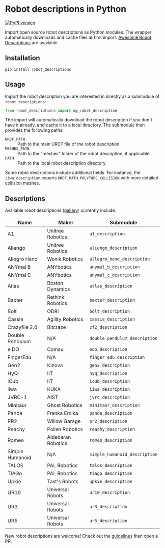 # Robot descriptions in Python

[![PyPI version](https://img.shields.io/pypi/v/robot_descriptions)](https://pypi.org/project/robot_descriptions/)

Import open source robot descriptions as Python modules. The wrapper automatically downloads and cache files at first import. [Awesome Robot Descriptions](https://github.com/stephane-caron/awesome-robot-descriptions) are available.

## Installation

```console
pip install robot_descriptions
```

## Usage

Import the robot description you are interested in directly as a submodule of ``robot_descriptions``:

```python
from robot_descriptions import my_robot_description
```

The import will automatically download the robot description if you don't have it already, and cache it to a local directory. The submodule then provides the following paths:

<dl>
    <dt>
        <code>URDF_PATH</code>
    </dt>
    <dd>
        Path to the main URDF file of the robot description.
    </dd>
    <dt>
        <code>MESHES_PATH</code>
    </dt>
    <dd>
        Path to the "meshes" folder of the robot description, if applicable.
    </dd>
    <dt>
        <code>PATH</code>
    </dt>
    <dd>
        Path to the local robot description directory.
    </dd>
</dl>

Some robot descriptions include additional fields. For instance, the ``iiwa_description`` exports ``URDF_PATH_POLYTOPE_COLLISION`` with more detailed collision meshes.

## Descriptions

Available robot descriptions ([gallery](https://github.com/stephane-caron/awesome-robot-descriptions#gallery)) currently include:

| Name                  | Maker              | Submodule                     |
|-----------------------|--------------------| ------------------------------|
| A1                    | Unitree Robotics   | `a1_description`              |
| Aliengo               | Unitree Robotics   | `aliengo_description`         |
| Allegro Hand          | Wonik Robotics     | `allegro_hand_description`    |
| ANYmal B              | ANYbotics          | `anymal_b_description`        |
| ANYmal C              | ANYbotics          | `anymal_c_description`        |
| Atlas                 | Boston Dynamics    | `atlas_description`           |
| Baxter                | Rethink Robotics   | `baxter_description`          |
| Bolt                  | ODRI               | `bolt_description`            |
| Cassie                | Agility Robotics   | `cassie_description`          |
| Crazyflie 2.0         | Bitcraze           | `cf2_description`             |
| Double Pendulum       | N/A                | `double_pendulum_description` |
| e.DO                  | Comau              | `edo_description`             |
| FingerEdu             | N/A                | `finger_edu_description`      |
| Gen2                  | Kinova             | `gen2_description`            |
| HyQ                   | IIT                | `hyq_description`             |
| iCub                  | IIT                | `icub_description`            |
| iiwa                  | KUKA               | `iiwa_description`            |
| JVRC-1                | AIST               | `jvrc_description`            |
| Minitaur              | Ghost Robotics     | `minitaur_description`        |
| Panda                 | Franka Emika       | `panda_description`           |
| PR2                   | Willow Garage      | `pr2_description`             |
| Reachy                | Pollen Robotics    | `reachy_description`          |
| Romeo                 | Aldebaran Robotics | `romeo_description`           |
| Simple Humanoid       | N/A                | `simple_humanoid_description` |
| TALOS                 | PAL Robotics       | `talos_description`           |
| TIAGo                 | PAL Robotics       | `tiago_description`           |
| Upkie                 | Tast's Robots      | `upkie_description`           |
| UR10                  | Universal Robots   | `ur10_description`            |
| UR3                   | Universal Robots   | `ur3_description`             |
| UR5                   | Universal Robots   | `ur5_description`             |

New robot descriptions are welcome! Check out the [guidelines](CONTRIBUTING.md) then open a PR.
